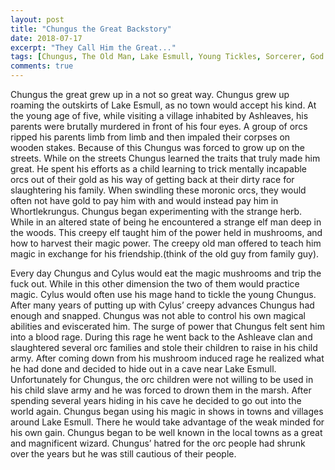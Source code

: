 ```yaml
---
layout: post
title: "Chungus the Great Backstory"
date: 2018-07-17
excerpt: "They Call Him the Great..."
tags: [Chungus, The Old Man, Lake Esmull, Young Tickles, Sorcerer, God - Himself]
comments: true
---
```


Chungus the great grew up in a not so great way. Chungus grew up roaming the outskirts of Lake Esmull, as no town would accept his kind. At the young age of five, while visiting a village inhabited by Ashleaves, his parents were brutally murdered in front of his four eyes. A group of orcs ripped his parents limb from limb and then impaled their corpses on wooden stakes. Because of this Chungus was forced to grow up on the streets. While on the streets Chungus learned the traits that truly made him great. He spent his efforts as a child learning to trick mentally incapable orcs out of their gold as his way of getting back at their dirty race for slaughtering his family.  When swindling these moronic orcs, they would often not have gold to pay him with and would instead pay him in Whortlekrungus. Chungus began experimenting with the strange herb. While in an altered state of being he encountered a strange elf man deep in the woods. This creepy elf taught him of the power held in mushrooms, and how to harvest their magic power. The creepy old man offered to teach him magic in exchange for his friendship.(think of the old guy from family guy).

Every day Chungus and Cylus would eat the magic mushrooms and trip the fuck out. While in this other dimension the two of them would practice magic. Cylus would often use his mage hand to tickle the young Chungus. After many years of putting up with Cylus’ creepy advances Chungus had enough and snapped. Chungus was not able to control his own magical abilities and eviscerated him. The surge of power that Chungus felt sent him into a blood rage. During this rage he went back to the Ashleave clan and slaughtered several orc families and stole their children to raise in his child army. After coming down from his mushroom induced rage he realized what he had done and decided to hide out in a cave near Lake Esmull. Unfortunately for Chungus, the orc children were not willing to be used in his child slave army and he was forced to drown them in the marsh. After spending several years hiding in his cave he decided to go out into the world again. Chungus began using his magic in shows in towns and villages around Lake Esmull. There he would take advantage of the weak minded for his own gain. Chungus began to be well known in the local towns as a great and magnificent wizard. Chungus’ hatred for the orc people had shrunk over the years but he was still cautious of their people.
